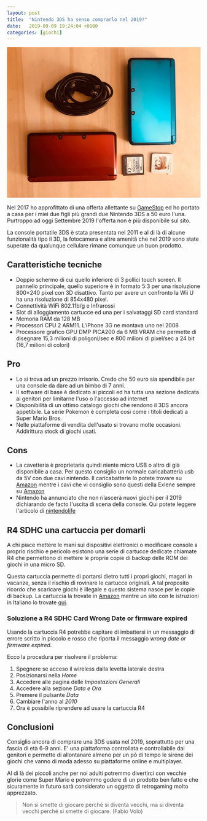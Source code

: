 ```yaml
---
layout: post
title:  "Nintendo 3DS ha senso comprarlo nel 2019?"
date:   2019-09-09 19:24:04 +0100
categories: [giochi]
---
```


![N3DS](/assets/2019-09-09_3ds.jpeg)

Nel 2017 ho approfittato di una offerta allettante su [GameStop]([https://www.gamestop.it](https://www.gamestop.it/)) ed ho portato a casa per i miei due figli più grandi due Nintendo 3DS a 
50 euro l'una. Purtroppo ad oggi Settembre 2019 l'offerta non è più disponibile sul sito.

La console portatile 3DS è stata presentata nel 2011 e al di là di alcune funzionalità tipo il 3D, 
la fotocamera e altre amenità che nel 2019 sono state superate da qualunque cellulare rimane 
comunque un buon prodotto.

## Caratteristiche tecniche
- Doppio schermo di cui quello inferiore di 3 pollici touch screen. Il pannello principale, 
quello superiore è in formato 5:3  per una risoluzione 800×240 pixel con 3D disattivo. 
Tanto per avere un confronto la Wii U ha una risoluzione di 854x480 pixel.
- Connettività WiFi 802.11b/g e Infrarossi
- Slot di alloggiamento cartucce ed una per i salvataggi SD card standard
- Memoria  RAM da 128 MB
- Processori CPU 2 ARM11. L'iPhone 3G ne montava uno nel 2008
- Processore grafico GPU DMP PICA200 da 6 MB VRAM che permette di disegnare 15,3 milioni 
di poligoni/sec e 800 milioni di pixel/sec a 24 bit (16,7 milioni di colori)

## Pro
- Lo si trova ad un prezzo irrisorio. Credo che 50 euro sia spendibile per una console da dare ad un
 bimbo di 7 anni.
- Il software di base è dedicato ai piccoli ed ha tutta una sezione dedicata ai genitori 
per limitarne l'uso o l'accesso ad internet
- Disponibilità di un ottimo catalogo giochi che rendono il 3DS ancora appetibile. 
La serie Pokemon è completa così come i titoli dedicati a Super Mario Bros.
- Nelle piattaforme di vendita dell'usato si trovano molte occasioni. Addirittura stock di giochi usati. 

## Cons
- La cavetteria è proprietaria quindi niente micro USB o altro di già disponibile a casa. 
Per questo consiglio un normale caricabatteria usb da 5V con due cavi nintendo. 
Il caricabatterie lo potete trovare su [Amazon](https://www.amazon.it/AmazonBasics-Caricabatterie-parete-porte-Nero/dp/B0773BH9ML/ref=pd_sbs_23_2/260-0166404-6364166?_encoding=UTF8&pd_rd_i=B0773BH9ML&pd_rd_r=fb0e33f4-ee14-402a-b8c3-9ad485563daf&pd_rd_w=bn2Rv&pd_rd_wg=diBgn&pf_rd_p=37660d27-94f1-4ebe-be01-184b332a9b15&pf_rd_r=HJSTEGPDMC7PPWQ15XHF&psc=1&refRID=HJSTEGPDMC7PPWQ15XHF) mentre i cavi che vi consiglio sono questi della Exlene sempre su [Amazon](https://www.amazon.it/gp/product/B07GS3P5DJ/ref=ppx_od_dt_b_asin_title_s00?ie=UTF8&psc=1)
- Nintendo ha annunciato che non rilascerà nuovi giochi per il 2019 dichiarando de facto 
l'uscita di scena della console. Qui potete leggere l'articolo di [nintendolife](http://www.nintendolife.com/news/2019/06/nintendo_reiterates_it_has_no_games_to_announce_for_3ds_but_says_its_still_an_important_device)

## R4 SDHC una cartuccia per domarli
A chi piace mettere le mani sui dispositivi elettronici o modificare console a proprio 
rischio e pericolo esistono una serie di cartucce dedicate chiamate R4 che permettono di 
mettere le proprie copie di backup delle ROM dei giochi in una micro SD.

Questa cartuccia permette di portarsi dietro tutti i propri giochi, magari in vacanze, 
senza il rischio di rovinare le cartucce originali. A tal proposito ricordo che scaricare 
giochi è illegale e questo sistema nasce per le copie di backup.
La cartuccia la trovate in [Amazon](https://www.amazon.it/s?k=r4+sdhc&__mk_it_IT=%C3%85M%C3%85%C5%BD%C3%95%C3%91&ref=nb_sb_noss_2) mentre un sito con le istruzioni in Italiano lo trovate [qui](http://www.r4-r4i.it/products/R4-SDHC-Dual-Core-p-9.html).

### Soluzione a R4 SDHC Card Wrong Date or firmware expired 
Usando la cartuccia R4 potrebbe capitare di imbattersi in un messaggio di errore 
scritto in piccolo e rosso che riporta il messaggio _wrong date or firmware expired_.

Ecco la procedura per risolvere il problema:
1. Spegnere se acceso il wireless dalla levetta laterale destra
2. Posizionarsi nella _Home_
4. Accedere alle pagina delle _Impostazioni Generali_
5. Accedere alla sezione _Data e Ora_
6. Premere il pulsante _Data_
7. Cambiare l'anno al _2010_
8. Ora è possibile riprendere ad usare la cartuccia R4

## Conclusioni
Consiglio ancora di comprare una 3DS usata nel 2019, soprattutto per una fascia di età 6-9 anni. 
E' una piattaforma controllata e controllabile dai genitori e permette di allontanare almeno 
per un pò di tempo le sirene dei giochi che vanno di moda adesso su piattaforme online e multiplayer.

Al di là dei piccoli anche per noi adulti potremmo divertirci con vecchie glorie come Super Mario 
e potremmo godere di un prodotto ben fatto e che sicuramente in futuro sarà considerato un 
oggetto di retrogaming molto apprezzato.

> Non si smette di giocare perché si diventa vecchi, ma si diventa vecchi 
> perché si smette di giocare. (Fabio Volo)